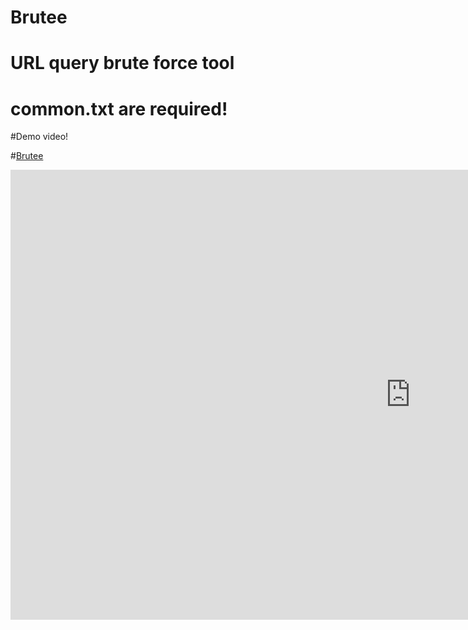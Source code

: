 # Brutee
# URL query brute force tool
# common.txt are required!

#Demo video!

#[Brutee](https://www.youtube.com/watch?v=Ft50kvW1fU0)

<iframe width="1280" height="720" src="https://www.youtube.com/embed/Ft50kvW1fU0" frameborder="0" allowfullscreen></iframe>

